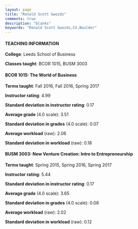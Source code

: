 ```yaml
---
layout: page
title: "Ronald Scott Gwozdz" 
comments: true
description: "blanks"
keywords: "Ronald Scott Gwozdz,CU,Boulder"
---
```

<head>
<script src="https://ajax.googleapis.com/ajax/libs/jquery/2.1.3/jquery.min.js"></script>
<script src="https://dl.dropboxusercontent.com/s/pc42nxpaw1ea4o9/highcharts.js?dl=0"></script>
<!-- <script src="../assets/js/highcharts.js"></script> -->
<style type="text/css">@font-face {
	font-family: "Bebas Neue";
	src: url(https://www.filehosting.org/file/details/544349/BebasNeue Regular.otf) format("opentype");
	}
	h1.Bebas { 
		font-family: "Bebas Neue", Verdana, Tahoma;
	}
</style>
</head>
	   
#### TEACHING INFORMATION

**College**: Leeds School of Business

**Classes taught**: BCOR 1015, BUSM 3003

#### BCOR 1015: The World of Business

**Terms taught**: Fall 2016, Fall 2016, Spring 2017

**Instructor rating**: 4.99

**Standard deviation in instructor rating**: 0.17

**Average grade** (4.0 scale): 3.51

**Standard deviation in grades** (4.0 scale): 0.07

**Average workload** (raw): 2.06

**Standard deviation in workload** (raw): 0.18

#### BUSM 3003: New Venture Creation: Intro to Entrepreneurship

**Terms taught**: Spring 2015, Spring 2016, Spring 2017

**Instructor rating**: 5.44

**Standard deviation in instructor rating**: 0.17

**Average grade** (4.0 scale): 3.65

**Standard deviation in grades** (4.0 scale): 0.08

**Average workload** (raw): 2.02

**Standard deviation in workload** (raw): 0.12

